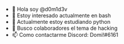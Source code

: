 - 👋 Hola soy @d0m1d3v
- 👀 Estoy interesado actualmente en bash
- 🌱 Actualmente estoy estudiando python
- 💞️ Busco colaboradores el tema de hacking
- 📫 Como contactarme Discord: Domi!#6161

<!---
d0m1d3v/d0m1d3v is a ✨ special ✨ repository because its `README.md` (this file) appears on your GitHub profile.
You can click the Preview link to take a look at your changes.
--->
